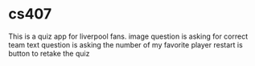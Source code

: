 # cs407
This is a quiz app for liverpool fans.
image question is asking for correct team
text question is asking the number of my favorite player
restart is button to retake the quiz
